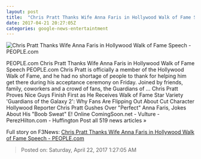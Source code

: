 ```yaml
---
layout: post
title:  "Chris Pratt Thanks Wife Anna Faris in Hollywood Walk of Fame Speech - PEOPLE.com"
date: 2017-04-21 20:27:05Z
categories: google-news-entertaintment
---
```


![Chris Pratt Thanks Wife Anna Faris in Hollywood Walk of Fame Speech - PEOPLE.com](http://i1.wp.com/peopledotcom.files.wordpress.com/2017/04/chris-pratt-1.jpg?crop=30px%2C0px%2C1940px%2C1455px&resize=660%2C495&ssl=1)

PEOPLE.com Chris Pratt Thanks Wife Anna Faris in Hollywood Walk of Fame Speech PEOPLE.com Chris Pratt is officially a member of the Hollywood Walk of Fame, and he had no shortage of people to thank for helping him get there during his acceptance ceremony on Friday. Joined by friends, family, coworkers and a crowd of fans, the Guardians of ... Chris Pratt Proves Nice Guys Finish First as He Receives Walk of Fame Star Variety 'Guardians of the Galaxy 2': Why Fans Are Flipping Out About Cut Character Hollywood Reporter Chris Pratt Gushes Over "Perfect" Anna Faris, Jokes About His "Boob Sweat" E! Online ComingSoon.net - Vulture - PerezHilton.com - Huffington Post all 519 news articles »


Full story on F3News: [Chris Pratt Thanks Wife Anna Faris in Hollywood Walk of Fame Speech - PEOPLE.com](http://www.f3nws.com/n/2C3zKE)

> Posted on: Saturday, April 22, 2017 1:27:05 AM
